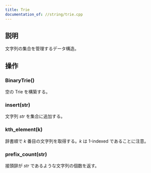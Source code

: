 ```yaml
---
title: Trie
documentation_of: //string/trie.cpp
---
```


## 説明
文字列の集合を管理するデータ構造。

## 操作
### BinaryTrie()
空の Trie を構築する。
### insert(str)
文字列 $str$ を集合に追加する。
### kth_element(k)
辞書順で $k$ 番目の文字列を取得する。$k$ は 1-indexed であることに注意。
### prefix_count(str)
接頭辞が $str$ であるような文字列の個数を返す。